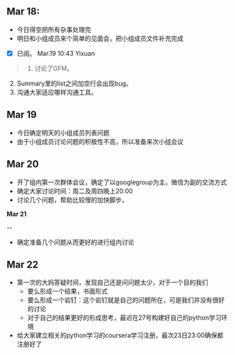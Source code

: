 
**Mar 18**:
----
* 今日得空把所有杂事处理完  
* 明日和小组成员来个简单的见面会，把小组成员文件补充完成  
- [x] 已阅。 Mar.19 10:43 Yixuan  

> 1. 讨论了GFM。  
2. Summary里的list之间加空行会出现bug。  
3. 沟通大家适应哪样沟通工具。  

**Mar 19**
---
* 今日确定明天的小组成员列表问题
* 由于小组成员讨论问题的积极性不高，所以准备来次小组会议

**Mar 20**
--
* 开了组内第一次群体会议，确定了以googlegroup为主，微信为副的交流方式
* 确定大家讨论时间：周二及周四晚上20:00
* 讨论几个问题，帮助比较慢的加快脚步。

**Mar 21**

--
* 确定准备几个问题从而更好的进行组内讨论

**Mar 22**
--
* 第一次的大妈答疑时间，发现自己还是问问题太少，对于一个目的我们
     * 要么形成一个结果，书面形式
     * 要么形成一个岩钉：这个岩钉就是自己的问题所在，可是我们并没有很好的讨论
     * 对于自己的结果更好的形成思考，最迟在27号构建好自己的python学习环境
* 给大家建立相关的python学习的coursera学习注册，最次23日23:00确保都注册好了